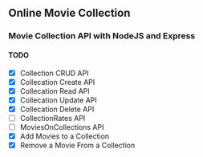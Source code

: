 ## Online Movie Collection

### Movie Collection API with NodeJS and Express

#### TODO

- [x] Collection CRUD API
- [x] Collecation Create API
- [x] Collecation Read API
- [x] Collecation Update API
- [x] Collecation Delete API
- [ ] CollectionRates API
- [ ] MoviesOnCollections API
- [x] Add Movies to a Collection
- [x] Remove a Movie From a Collection
